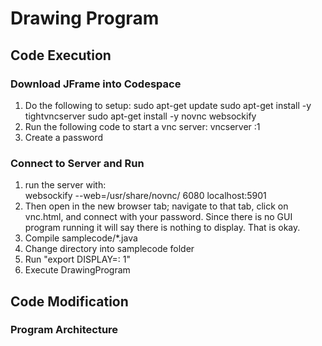 # Drawing Program
## Code Execution
### Download JFrame into Codespace
1. Do the following to setup:
sudo apt-get update
sudo apt-get install -y tightvncserver
sudo apt-get install -y novnc websockify
2. Run the following code to start a vnc server:
vncserver :1
3. Create a password

### Connect to Server and Run
1. run the server with: \
websockify --web=/usr/share/novnc/ 6080 localhost:5901
2. Then open in the new browser tab; navigate to that tab, click on vnc.html, and connect with your password. Since there is no GUI program running it will say there is nothing to display. That is okay.
3. Compile samplecode/*.java
4. Change directory into samplecode folder
5. Run "export DISPLAY=: 1"
6. Execute DrawingProgram

## Code Modification
### Program Architecture
